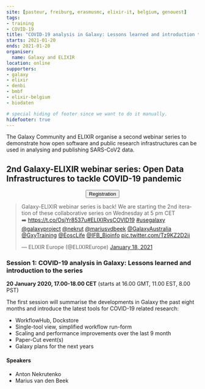 ```yaml
---
site: [pasteur, freiburg, erasmusmc, elixir-it, belgium, genouest]
tags:
- training
- COVID-19
title: "COVID-19 analysis in Galaxy: Lessons learned and introduction to the series"
starts: 2021-01-20
ends: 2021-01-20
organiser:
  name: Galaxy and ELIXIR
location: online
supporters:
- galaxy
- elixir
- denbi
- bmbf
- elixir-belgium
- biodaten

# special hiding of footer since we want to do it manually.
hidefooter: true
---
```


The Galaxy Community and ELIXIR organise a second webinar series to demonstrate how open software and public research infrastructures can be
used in analysing and publishing SARS-CoV2 data.

## 2nd Galaxy-ELIXIR webinar series: Open Data Infrastructures to tackle COVID-19 pandemic

<div align="center">
<a href="https://us02web.zoom.us/webinar/register/WN_4SM_qg8sTkizTtODviMnNg"><button type="button" class="btn btn-primary btn-lg">Registration</button></a>
</div>
<blockquote class="twitter-tweet"><p lang="en" dir="ltr">Galaxy-ELIXIR webinar series is back! We are starting the 2nd iteration of these collaborative series on Wednesday at 5 pm CET<br>➡️ <a href="https://t.co/OsjYr8537u">https://t.co/OsjYr8537u</a><a href="https://twitter.com/hashtag/ELIXIRvsCOVID19?src=hash&amp;ref_src=twsrc%5Etfw">#ELIXIRvsCOVID19</a> <a href="https://twitter.com/hashtag/usegalaxy?src=hash&amp;ref_src=twsrc%5Etfw">#usegalaxy</a> <a href="https://twitter.com/galaxyproject?ref_src=twsrc%5Etfw">@galaxyproject</a> <a href="https://twitter.com/nekrut?ref_src=twsrc%5Etfw">@nekrut</a> <a href="https://twitter.com/mariusvdbeek?ref_src=twsrc%5Etfw">@mariusvdbeek</a> <a href="https://twitter.com/GalaxyAustralia?ref_src=twsrc%5Etfw">@GalaxyAustralia</a> <a href="https://twitter.com/gxytraining?ref_src=twsrc%5Etfw">@GxyTraining</a> <a href="https://twitter.com/EoscLife?ref_src=twsrc%5Etfw">@EoscLife</a> <a href="https://twitter.com/IFB_Bioinfo?ref_src=twsrc%5Etfw">@IFB_Bioinfo</a> <a href="https://t.co/Tz9KZ2D2ii">pic.twitter.com/Tz9KZ2D2ii</a></p>&mdash; ELIXIR Europe (@ELIXIREurope) <a href="https://twitter.com/ELIXIREurope/status/1351129895091515396?ref_src=twsrc%5Etfw">January 18, 2021</a></blockquote> <script async src="https://platform.twitter.com/widgets.js" charset="utf-8"></script> 

### Session 1: COVID-19 analysis in Galaxy: Lessons learned and introduction to the series

**20 January 2020, 17.00-18.00 CET** (starts at 16.00 GMT, 11.00 EST, 8.00 PST)

The first session will summarise the developments in Galaxy the past eight months and introduce the latest tools for COVID-19 related research:

- WorkflowHub, Dockstore
- Single-tool view, simplified workflow run-form
- Scaling and performance improvements over the last 9 month
- Paper-Cut event(s)
- Galaxy plans for the next years 



#### Speakers

* Anton Nekrutenko
* Marius van den Beek
